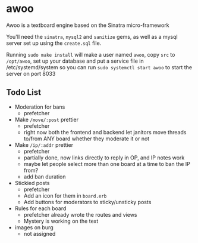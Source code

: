 # awoo
Awoo is a textboard engine based on the Sinatra micro-framework

You'll need the `sinatra`, `mysql2` and `sanitize` gems, as well as a mysql server set up using the `create.sql` file.

Running `sudo make install` will make a user named `awoo`, copy `src` to `/opt/awoo`, set up your database and put a service file in /etc/systemd/system so you can run `sudo systemctl start awoo` to start the server on port 8033

## Todo List

- Moderation for bans
	- prefetcher
- Make `/move/:post` prettier
	- prefetcher
	- right now both the frontend and backend let janitors move threads to/from ANY board whether they moderate it or not
- Make `/ip/:addr` prettier
	- prefetcher
	- partially done, now links directly to reply in OP, and IP notes work
	- maybe let people select more than one board at a time to ban the IP from?
	- add ban duration
- Stickied posts
	- prefetcher
	- Add an icon for them in `board.erb`
	- Add buttons for moderators to sticky/unsticky posts
- Rules for each board
	- prefetcher already wrote the routes and views
	- Mystery is working on the text
- images on burg
	- not assigned
